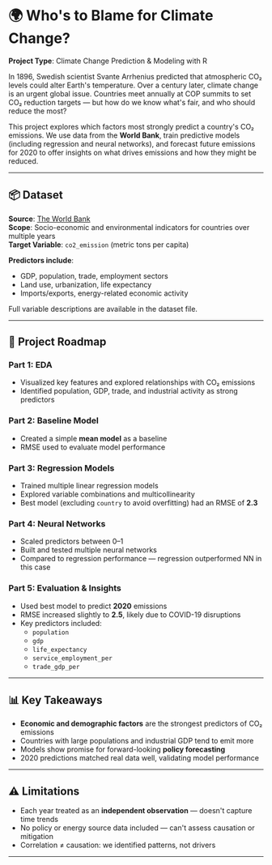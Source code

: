 # 🌍 Who's to Blame for Climate Change?

**Project Type**: Climate Change Prediction & Modeling with R

In 1896, Swedish scientist Svante Arrhenius predicted that atmospheric CO₂ levels could alter Earth's temperature. Over a century later, climate change is an urgent global issue. Countries meet annually at COP summits to set CO₂ reduction targets — but how do we know what's fair, and who should reduce the most?

This project explores which factors most strongly predict a country's CO₂ emissions. We use data from the **World Bank**, train predictive models (including regression and neural networks), and forecast future emissions for 2020 to offer insights on what drives emissions and how they might be reduced.

---

## 📦 Dataset

**Source**: [The World Bank](https://databank.worldbank.org/source/world-development-indicators)  
**Scope**: Socio-economic and environmental indicators for countries over multiple years  
**Target Variable**: `co2_emission` (metric tons per capita)

**Predictors include**:
- GDP, population, trade, employment sectors  
- Land use, urbanization, life expectancy  
- Imports/exports, energy-related economic activity  

Full variable descriptions are available in the dataset file.

---

## 🧪 Project Roadmap

### Part 1: EDA
- Visualized key features and explored relationships with CO₂ emissions  
- Identified population, GDP, trade, and industrial activity as strong predictors  

### Part 2: Baseline Model
- Created a simple **mean model** as a baseline  
- RMSE used to evaluate model performance  

### Part 3: Regression Models
- Trained multiple linear regression models  
- Explored variable combinations and multicollinearity  
- Best model (excluding `country` to avoid overfitting) had an RMSE of **2.3**

### Part 4: Neural Networks
- Scaled predictors between 0–1  
- Built and tested multiple neural networks  
- Compared to regression performance — regression outperformed NN in this case  

### Part 5: Evaluation & Insights
- Used best model to predict **2020** emissions  
- RMSE increased slightly to **2.5**, likely due to COVID-19 disruptions  
- Key predictors included:
  - `population`
  - `gdp`
  - `life_expectancy`
  - `service_employment_per`
  - `trade_gdp_per`

---

## 📊 Key Takeaways

- **Economic and demographic factors** are the strongest predictors of CO₂ emissions  
- Countries with large populations and industrial GDP tend to emit more  
- Models show promise for forward-looking **policy forecasting**  
- 2020 predictions matched real data well, validating model performance  

---

## ⚠️ Limitations

- Each year treated as an **independent observation** — doesn't capture time trends  
- No policy or energy source data included — can't assess causation or mitigation  
- Correlation ≠ causation: we identified patterns, not drivers  

---

